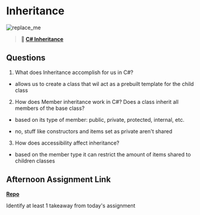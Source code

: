 # Inheritance

![replace_me](https://codeworks.blob.core.windows.net/public/assets/img/illustrations/placeholder.svg)

> **📖 [C# Inheritance](https://codeworksacademy.com/fs-student-guide/resources/wk10/04-Inheritance)**

## Questions

1. What does Inheritance accomplish for us in C#?

- allows us to create a class that wil act as a prebuilt template for the child class

2. How does Member inheritance work in C#? Does a class inherit all members of the base class?

- based on its type of member: public, private, protected, internal, etc.

- no, stuff like constructors and items set as private aren't shared

3. How does accessibility affect inheritance?

- based on the member type it can restrict the amount of items shared to children classes

## Afternoon Assignment Link

**[Repo](https://github.com/Enderdr4gon74/<ASSIGNMENT_REPO>)**

Identify at least 1 takeaway from today's assignment
